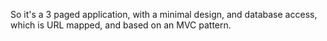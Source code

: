 So it's a 3 paged application, with a minimal design, and database access,
which is URL mapped, and based on an MVC pattern.
